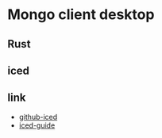 # Mongo client desktop

## Rust

## iced


## link
* [github-iced](https://github.com/iced-rs/iced)
* [iced-guide](https://iced.rs)

